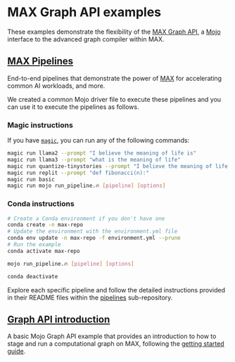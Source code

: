 # MAX Graph API examples

These examples demonstrate the flexibility of the
[MAX Graph API](https://docs.modular.com/max/graph/), a
[Mojo](https://docs.modular.com/mojo/) interface to the advanced graph compiler
within MAX.

## [MAX Pipelines](pipelines/)

End-to-end pipelines that demonstrate the power of
[MAX](https://docs.modular.com/max/) for accelerating common AI workloads, and
more.

We created a common Mojo driver file to execute these pipelines and you can
use it to execute the pipelines as follows.

### Magic instructions

If you have [`magic`](https://docs.modular.com/magic), you can run any of the
following commands:

```sh
magic run llama2 --prompt "I believe the meaning of life is"
magic run llama3 --prompt "what is the meaning of life"
magic run quantize-tinystories --prompt "I believe the meaning of life is"
magic run replit --prompt "def fibonacci(n):"
magic run basic
magic run mojo run_pipeline.🔥 [pipeline] [options]
```

### Conda instructions

```sh
# Create a Conda environment if you don't have one
conda create -n max-repo
# Update the environment with the environment.yml file
conda env update -n max-repo -f environment.yml --prune
# Run the example
conda activate max-repo

mojo run_pipeline.🔥 [pipeline] [options]

conda deactivate
```

Explore each specific pipeline and follow the detailed instructions provided
in their README files within the [pipelines](./pipelines/) sub-repository.

## [Graph API introduction](basics/)

A basic Mojo Graph API example that provides an introduction to how to
stage and run a computational graph on MAX, following the
[getting started guide](https://docs.modular.com/max/graph/get-started).

